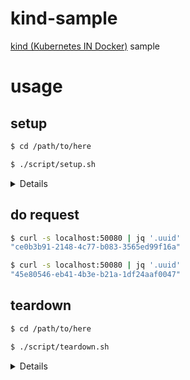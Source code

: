 # kind-sample

[kind (Kubernetes IN Docker)](https://kind.sigs.k8s.io/) sample

# usage

## setup

```bash
$ cd /path/to/here

$ ./script/setup.sh
```

<details>

## create cluster

```bash
$ cd /path/to/here

$ kind create cluster --config ./kind/cluster.yaml --name=kind-cluster

# check clusters
$ kind get clusters
kind-cluster
```

## build docker image and load image into kind

```bash
$ docker build -t rackapp-image:1 .
$ kind load docker-image --name kind-cluster rackapp-image:1
```

## apply deployment, service, ingress, ingress-nginx, and wait

```bash
$ kubectl apply -f ./k8s/deployment.yaml -f ./k8s/ingress.yaml -f ./k8s/service.yaml -f https://raw.githubusercontent.com/kubernetes/ingress-nginx/master/deploy/static/provider/kind/deploy.yaml

# check pods
$ kubectl get po
NAME                                  READY   STATUS    RESTARTS   AGE
rackapp-deployment-8574cb8767-cm5rx   1/1     Running   0          12m
rackapp-deployment-8574cb8767-fghbd   1/1     Running   0          12m

# check services
$ kubectl get svc
NAME              TYPE        CLUSTER-IP    EXTERNAL-IP   PORT(S)           AGE
kubernetes        ClusterIP   10.96.0.1     <none>        443/TCP           12m
rackapp-service   NodePort    10.97.15.48   <none>        19292:31336/TCP   12m

# check ingresses
$ kubectl get ing
NAME              CLASS    HOSTS   ADDRESS     PORTS   AGE
rackapp-ingress   <none>   *       localhost   80      12m
```

## create service-account and start dashboard

```bash
$ kubectl apply -f ./k8s/service-account.yaml -f https://raw.githubusercontent.com/kubernetes/dashboard/v2.0.4/aio/deploy/recommended.yaml

$ kubectl -n kube-system describe secret $(kubectl -n kube-system get secret | grep admin | awk '{print $1}') | grep -e '^token:' | awk '{print $2}'
eyJhbGciOiJSUzI...

$ kubectl proxy
# open http://localhost:8001/api/v1/namespaces/kubernetes-dashboard/services/https:kubernetes-dashboard:/proxy/
# enter token
```

</details>

## do request

```bash
$ curl -s localhost:50080 | jq '.uuid'
"ce0b3b91-2148-4c77-b083-3565ed99f16a"

$ curl -s localhost:50080 | jq '.uuid'
"45e80546-eb41-4b3e-b21a-1df24aaf0047"
```

## teardown

```bash
$ cd /path/to/here

$ ./script/teardown.sh
```

<details>

## delete all components

```bash
$ kubectl delete -f ./k8s/deployment.yaml -f ./k8s/ingress.yaml -f ./k8s/service.yaml -f https://raw.githubusercontent.com/kubernetes/ingress-nginx/master/deploy/static/provider/kind/deploy.yaml
```

## delete cluster

```bash
$ kind delete cluster --name=kind-cluster
```

</details>
